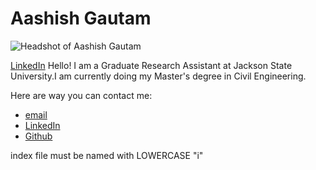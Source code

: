 # Aashish Gautam

![Headshot of Aashish Gautam](https://watersofthack.github.io/assets/img/aashish.jpg)

[LinkedIn](https://www.linkedin.com/in/aashishgautam11/)
Hello! I am a Graduate Research Assistant at Jackson State University.I am currently doing my Master's degree in Civil Engineering.

Here are way you can contact me:
* [email](mailto:aashishgautam533@gmail.com)
* [LinkedIn](https://www.linkedin.com/in/aashishgautam11/)
* [Github](https://github.com/Aashish-JSU)

index file must be named with LOWERCASE "i"
